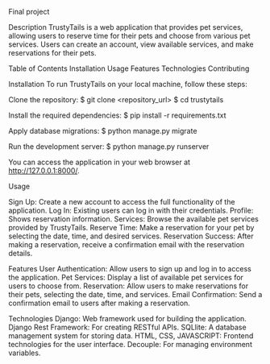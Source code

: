 Final project 

Description
TrustyTails is a web application that provides pet services, allowing users to reserve time for their pets and choose from various pet services. Users can create an account, view available services, and make reservations for their pets.

Table of Contents
Installation
Usage
Features
Technologies
Contributing

Installation
To run TrustyTails on your local machine, follow these steps:

Clone the repository:
$ git clone <repository_url>
$ cd trustytails

Install the required dependencies:
$ pip install -r requirements.txt

Apply database migrations:
$ python manage.py migrate

Run the development server:
$ python manage.py runserver

You can access the application in your web browser at http://127.0.0.1:8000/.

Usage

Sign Up: Create a new account to access the full functionality of the application.
Log In: Existing users can log in with their credentials.
Profile: Shows reservation information.
Services: Browse the available pet services provided by TrustyTails.
Reserve Time: Make a reservation for your pet by selecting the date, time, and desired services.
Reservation Success: After making a reservation, receive a confirmation email with the reservation details.

Features
User Authentication: Allow users to sign up and log in to access the application.
Pet Services: Display a list of available pet services for users to choose from.
Reservation: Allow users to make reservations for their pets, selecting the date, time, and services.
Email Confirmation: Send a confirmation email to users after making a reservation.

Technologies
Django: Web framework used for building the application.
Django Rest Framework: For creating RESTful APIs.
SQLlite: A database management system for storing data.
HTML, CSS, JAVASCRIPT: Frontend technologies for the user interface.
Decouple: For managing environment variables.

